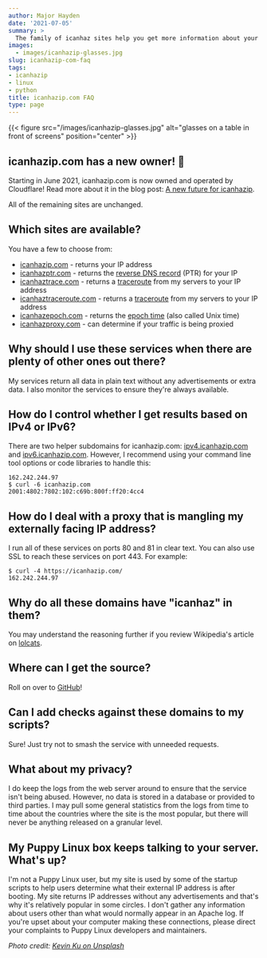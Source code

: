 ```yaml
---
author: Major Hayden
date: '2021-07-05'
summary: >
  The family of icanhaz sites help you get more information about your network connection.
images:
  - images/icanhazip-glasses.jpg
slug: icanhazip-com-faq
tags:
- icanhazip
- linux
- python
title: icanhazip.com FAQ
type: page
---
```


{{< figure src="/images/icanhazip-glasses.jpg" alt="glasses on a table in front of screens" position="center" >}}

## icanhazip.com has a new owner! 🎉

Starting in June 2021, icanhazip.com is now owned and operated by Cloudflare!
Read more about it in the blog post: [A new future for icanhazip].

All of the remaining sites are unchanged.

[A new future for icanhazip]: /2021/06/06/a-new-future-for-icanhazip/

## Which sites are available?

You have a few to choose from:

  * [icanhazip.com][1] - returns your IP address
  * [icanhazptr.com][2] - returns the [reverse DNS record][3] (PTR) for your IP
  * [icanhaztrace.com][4] - returns a [traceroute][5] from my servers to your IP address
  * [icanhaztraceroute.com][6] - returns a [traceroute][5] from my servers to your IP address
  * [icanhazepoch.com][7] - returns the [epoch time][8] (also called Unix time)
  * [icanhazproxy.com][9] - can determine if your traffic is being proxied

## Why should I use these services when there are plenty of other ones out there?

My services return all data in plain text without any advertisements or extra data. I also monitor the services to ensure they're always available.

## How do I control whether I get results based on IPv4 or IPv6?

There are two helper subdomains for icanhazip.com: [ipv4.icanhazip.com][10] and [ipv6.icanhazip.com][11]. However, I recommend using your command line tool options or code libraries to handle this:

```$ curl -4 icanhazip.com
162.242.244.97
$ curl -6 icanhazip.com
2001:4802:7802:102:c69b:800f:ff20:4cc4
```

## How do I deal with a proxy that is mangling my externally facing IP address?

I run all of these services on ports 80 and 81 in clear text. You can also use SSL to reach these services on port 443. For example:

```
$ curl -4 https://icanhazip.com/
162.242.244.97
```

## Why do all these domains have "icanhaz" in them?

You may understand the reasoning further if you review Wikipedia's article on [lolcats][12].

## Where can I get the source?

Roll on over to [GitHub][13]!

## Can I add checks against these domains to my scripts?

Sure! Just try not to smash the service with unneeded requests.

## What about my privacy?

I do keep the logs from the web server around to ensure that the service isn't being abused. However, no data is stored in a database or provided to third parties. I may pull some general statistics from the logs from time to time about the countries where the site is the most popular, but there will never be anything released on a granular level.

## My Puppy Linux box keeps talking to your server. What's up?

I'm not a Puppy Linux user, but my site is used by some of the startup scripts to help users determine what their external IP address is after booting. My site returns IP addresses without any advertisements and that's why it's relatively popular in some circles. I don't gather any information about users other than what would normally appear in an Apache log. If you're upset about your computer making these connections, please direct your complaints to Puppy Linux developers and maintainers.

 [1]: http://icanhazip.com
 [2]: http://icanhazptr.com
 [3]: https://en.wikipedia.org/wiki/Reverse_DNS_lookup
 [4]: http://icanhaztrace.com
 [5]: https://en.wikipedia.org/wiki/Traceroute
 [6]: http://icanhaztraceroute.com
 [7]: http://icanhazepoch.com
 [8]: https://en.wikipedia.org/wiki/Unix_time
 [9]: http://icanhazproxy.com
 [10]: http://ipv4.icanhazip.com
 [11]: http://ipv6.icanhazip.com
 [12]: http://en.wikipedia.org/wiki/Lolcat
 [13]: https://github.com/major/icanhaz

*Photo credit: [Kevin Ku on Unsplash](https://unsplash.com/photos/w7ZyuGYNpRQ)*
